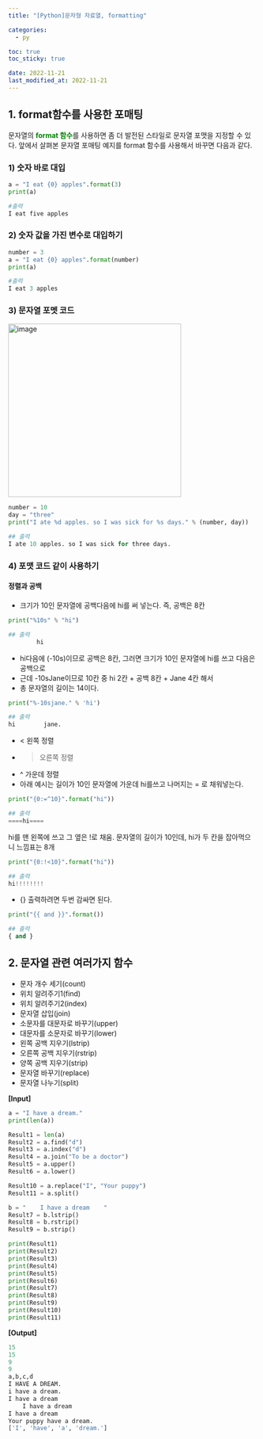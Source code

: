 ```yaml
---
title: "[Python]문자형 자료열, formatting"

categories:
  - py

toc: true
toc_sticky: true

date: 2022-11-21
last_modified_at: 2022-11-21
---
```


## 1. **format함수를 사용한 포매팅**
문자열의 <span style = "color:green">**format 함수**</span>를 사용하면 좀 더 발전된 스타일로 문자열 포맷을 지정할 수 있다. 앞에서 살펴본 문자열 포매팅 예지를 format 함수를 사용해서 바꾸면 다음과 같다.

### 1) 숫자 바로 대입

```python
a = "I eat {0} apples".format(3)
print(a)

#출력
I eat five apples
```

### 2) 숫자 값을 가진 변수로 대입하기

```python
number = 3
a = "I eat {0} apples".format(number)
print(a)

#출력
I eat 3 apples
```

### 3) 문자열 포멧 코드

<img width="350" alt="image" src="https://user-images.githubusercontent.com/111734605/206632007-09f4a515-457b-4749-975a-dd10c85801ad.png">

```python
number = 10
day = "three"
print("I ate %d apples. so I was sick for %s days." % (number, day))

## 출력
I ate 10 apples. so I was sick for three days.
```

### 4) 포맷 코드 같이 사용하기
#### 정렬과 공백

- 크기가 10인 문자열에 공백다음에 hi를 써 넣는다. 즉, 공백은 8칸 

```python
print("%10s" % "hi")

## 출력
        hi
```

- hi다음에 (-10s)이므로 공백은 8칸, 그러면 크기가 10인 문자열에 hi를 쓰고 다음은 공백으로
- 근데 -10sJane이므로 10칸 중 hi 2칸 + 공백 8칸 + Jane 4칸 해서
- 총 문자열의 길이는 14이다.

```python
print("%-10sjane." % 'hi')

## 출력
hi        jane.
```

- < 왼쪽 정렬 
- > 오른쪽 정렬
- ^ 가운데 정렬 
- 아래 예시는 길이가 10인 문자열에 가운데 hi를쓰고 나머지는 = 로 채워넣는다. 

```python
print("{0:=^10}".format("hi"))

## 출력
====hi====
```

hi를 맨 왼쪽에 쓰고 그 옆은 !로 채움. 문자열의 길이가 10인데, hi가 두 칸을 잡아먹으니 느낌표는 8개

```python
print("{0:!<10}".format("hi"))

## 출력
hi!!!!!!!!
```

- {} 출력하려면 두번 감싸면 된다.

```python
print("{{ and }}".format())

## 출력
{ and }
```

## 2. 문자열 관련 여러가지 함수
- 문자 개수 세기(count)
- 위치 알려주기1(find)
- 위치 알려주기2(index)
- 문자열 삽입(join)
- 소문자를 대문자로 바꾸기(upper)
- 대문자를 소문자로 바꾸기(lower)
- 왼쪽 공백 지우기(lstrip)
- 오른쪽 공백 지우기(rstrip)
- 양쪽 공백 지우기(strip)
- 문자열 바꾸기(replace)
- 문자열 나누기(split)

**[Input]**

```python
a = "I have a dream."
print(len(a))

Result1 = len(a)
Result2 = a.find("d")
Result3 = a.index("d")
Result4 = a.join("To be a doctor")
Result5 = a.upper()
Result6 = a.lower()

Result10 = a.replace("I", "Your puppy")
Result11 = a.split()

b = "    I have a dream    "
Result7 = b.lstrip()
Result8 = b.rstrip()
Result9 = b.strip()

print(Result1)
print(Result2)
print(Result3)
print(Result4)
print(Result5)
print(Result6)
print(Result7)
print(Result8)
print(Result9)
print(Result10)
print(Result11)
```

**[Output]**

```python
15
15
9
9
a,b,c,d
I HAVE A DREAM.
i have a dream.
I have a dream    
    I have a dream
I have a dream
Your puppy have a dream.
['I', 'have', 'a', 'dream.']
```

